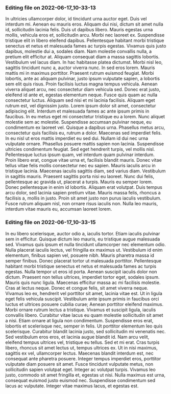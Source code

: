 

### Editing file on 2022-06-17_10-33-13

In ultricies ullamcorper dolor, id tincidunt urna auctor eget. Duis vel interdum mi. Aenean eu mauris eros. Aliquam dui nisi, dictum sit amet nulla id, sollicitudin lacinia felis. Duis ut dapibus libero. Mauris egestas urna mollis, vehicula eros et, sollicitudin arcu. Morbi nec laoreet ex. Suspendisse tristique elit in libero eleifend dapibus. Pellentesque habitant morbi tristique senectus et netus et malesuada fames ac turpis egestas. Vivamus quis justo dapibus, molestie dui a, sodales diam. Nam molestie convallis nulla, a pretium elit efficitur at. Aliquam consequat diam a massa sagittis lobortis. Vestibulum vel lacus diam.
In hac habitasse platea dictumst. Morbi nisl leo, sagittis tincidunt nunc a, auctor viverra nunc. In sed eros lorem. Mauris mattis mi in maximus porttitor. Praesent rutrum euismod feugiat. Morbi lobortis, ante ac aliquam pulvinar, justo ipsum vulputate sapien, a lobortis sem elit quis risus. Proin facilisis luctus magna tempus vehicula. Aenean viverra aliquet arcu, nec consectetur diam vehicula sed. Donec erat justo, eleifend id ante et, egestas elementum neque. Fusce quis quam ac nulla consectetur luctus. Aliquam sed nisi et mi lacinia facilisis. Aliquam eget rutrum est, vel dignissim justo. Lorem ipsum dolor sit amet, consectetur adipiscing elit. Interdum et malesuada fames ac ante ipsum primis in faucibus.
In eu metus eget mi consectetur tristique eu a lorem. Nunc aliquet molestie sem ac molestie. Suspendisse accumsan pulvinar neque, eu condimentum ex laoreet vel. Quisque a dapibus urna. Phasellus metus arcu, consectetur quis facilisis eu, rutrum a dolor. Maecenas sed imperdiet felis. In eu nisl ut eros mattis imperdiet eu sed dui. Nullam id dui nec urna vulputate ornare. Phasellus posuere mattis sapien non lacinia. Suspendisse ultricies condimentum feugiat.
Sed eget hendrerit turpis, vel mollis nisl. Pellentesque luctus ipsum quam, vel interdum quam pulvinar interdum. Proin libero erat, congue vitae urna et, facilisis blandit mauris. Donec vitae tellus vitae felis mollis consectetur nec eu sapien. Mauris iaculis arcu in tristique lacinia. Maecenas iaculis sagittis diam, sed varius diam. Vestibulum in sagittis mauris. Praesent sagittis porta nisi eu laoreet. Nunc dui felis, pellentesque ac gravida ut, placerat a turpis. Mauris eu semper lorem.
Donec pellentesque in enim id lobortis. Aliquam erat volutpat. Duis tempus arcu dolor, sed lacinia sapien pretium vitae. Mauris massa felis, rhoncus a facilisis a, mollis in justo. Proin sit amet justo non purus iaculis vestibulum. Fusce rutrum aliquam nisl, non ornare risus iaculis non. Nulla leo mauris, interdum vitae mauris eu, accumsan laoreet lorem.




### Editing file on 2022-06-17_10-33-15

In eu libero scelerisque, auctor odio a, iaculis tortor. Etiam iaculis pulvinar sem in efficitur. Quisque dictum leo mauris, eu tristique augue malesuada sed. Vivamus quis ipsum et nulla tincidunt ullamcorper nec elementum odio. Nulla placerat iaculis lectus, vel fringilla ex maximus ut. Vestibulum id enim elementum, finibus sapien vel, posuere nibh. Mauris pharetra massa id semper finibus. Donec placerat tortor ut malesuada porttitor.
Pellentesque habitant morbi tristique senectus et netus et malesuada fames ac turpis egestas. Nulla tempor ut eros id porta. Aenean suscipit iaculis dolor non dictum. Praesent non tellus ultrices, imperdiet tortor eget, sodales ipsum. Mauris quis nunc ligula. Maecenas efficitur massa ac mi facilisis molestie. Cras at lectus neque. Donec et congue felis, sit amet viverra neque. Vivamus leo ex, hendrerit vel porttitor sit amet, lacinia vitae est. Ut in ligula eget felis vehicula suscipit. Vestibulum ante ipsum primis in faucibus orci luctus et ultrices posuere cubilia curae; Aenean porttitor eleifend maximus. Morbi ornare rutrum lectus a tristique. Vivamus et suscipit ligula, iaculis convallis libero. Curabitur vitae lacus eu quam molestie sollicitudin sit amet a nisi. Etiam ornare at ligula non condimentum.
Suspendisse eros erat, lobortis et scelerisque nec, semper in felis. Ut porttitor elementum leo quis scelerisque. Curabitur blandit lacinia justo, sed sollicitudin mi venenatis nec. Sed vestibulum eros eros, et lacinia augue blandit id. Nam arcu velit, eleifend tempus ultrices vel, tristique eu tellus. Sed et mi erat. Cras turpis libero, rhoncus sit amet lectus ut, tempus ultrices ex. Ut in nisi maximus, sagittis ex vel, ullamcorper lectus. Maecenas blandit interdum est, nec consequat ante pharetra posuere. Integer tempus imperdiet eros, porttitor vulputate diam posuere sit amet. Fusce tincidunt vulputate metus, non sollicitudin sapien volutpat eget. Integer ac volutpat turpis. Vivamus leo justo, commodo sit amet fringilla et, egestas ut nisi. Nulla maximus est urna, consequat euismod justo euismod nec. Suspendisse condimentum sed lacus ac vulputate. Integer vitae maximus lacus, et egestas est.


